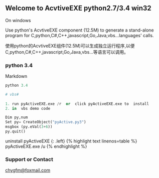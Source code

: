 ## Welcome to AcvtiveEXE   python2.7/3.4 win32
 On windows
 
Use python's AcvtiveEXE component (12.5M) to generate a stand-alone program for C,python,C#,C++,javascript,Go,Java,vbs...languages' calls.

使用python的AcvtiveEXE组件(12.5M)可以生成独立运行程序,以便C,python,C#,C++,javascript,Go,Java,vbs...等语言可以调用。
 
### python 3.4

Markdown  
```python 3.4
python 3.4

# vbs#
 
1. run pyActiveEXE.exe /r  or  click pyActiveEXE.exe to  install
2. in  vbs demo code

Dim py,num
Set py= CreateObject("pyActive.py3") 
msgbox (py.eVal(3+6))
py.quit()

```
uninstall pyActiveEXE
 {: .left}
{% highlight text linenos=table %}
 pyActiveEXE.exe /u
{% endhighlight %}

### Support or Contact
chygfm@foxmail.com
 
